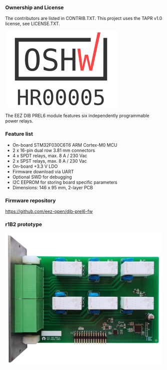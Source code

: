### Ownership and License
The contributors are listed in CONTRIB.TXT. This project uses the TAPR v1.0 license, see LICENSE.TXT.

[![OSHW-HR000005](Images/OSHW_UID_HR5.svg)](https://certification.oshwa.org/hr000005.html)

The EEZ DIB PREL6 module features six independently programmable power relays.

### Feature list

* On-board STM32F030C6T6 ARM Cortex-M0 MCU
* 2 x 16-pin dual row 3.81 mm connectors
* 4 x SPDT relays, max. 8 A / 230 Vac
* 2 x SPST relays, max. 8 A / 230 Vac
* On-board +3.3 V LDO
* Firmware download via UART
* Optional SWD for debugging
* I2C EEPROM for storing board specific parameters
* Dimensions: 146 x 95 mm, 2-layer PCB

### Firmware repository

https://github.com/eez-open/dib-prel6-fw

### r1B2 prototype

![prototype](Images/PREL6_prototype_r1B2.JPG)
